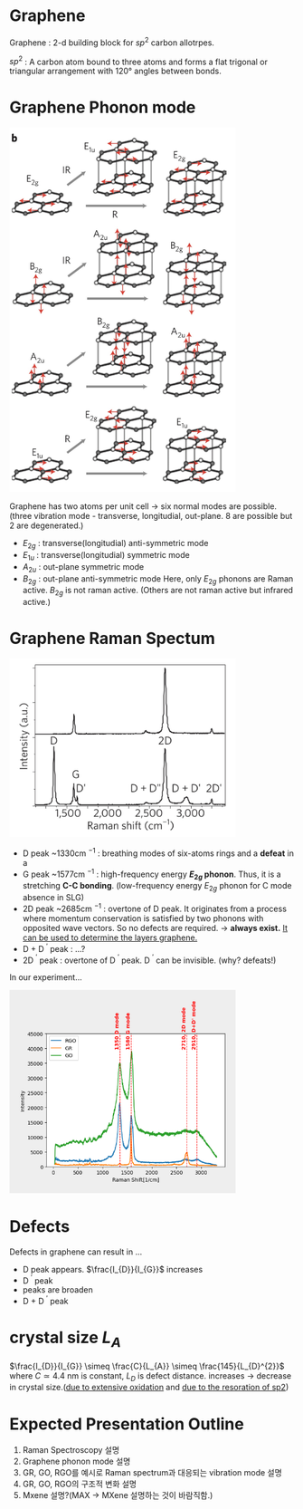 # Graphene

Graphene : 2-d building block for $sp^{2}$  carbon allotrpes. 

$sp^2$ : A carbon atom bound to three atoms and forms a flat trigonal or triangular arrangement with 120° angles between bonds.

# Graphene Phonon mode
<img src=./SLG%20phonon%20mode.jpg width=400px>
<!-- ![Single layere graphene(SLG) Phonon modes]() -->

Graphene has two atoms per unit cell -> six normal modes are possible.(three vibration mode - transverse, longitudial, out-plane. 8 are possible but 2 are degenerated.) 
- $E_{2g}$ : transverse(longitudial) anti-symmetric mode
- $E_{1u}$ : transverse(longitudial) symmetric mode
- $A_{2u}$ : out-plane symmetric mode
- $B_{2g}$ : out-plane anti-symmetric mode
Here, only $E_{2g}$ phonons are Raman active. $B_{2g}$ is not raman active. (Others are not raman active but infrared active.)

# Graphene Raman Spectum
<img src = ./Raman%20Spectrum.jpg width = 400px>
<!-- ![Raman Spectrum]() -->

- D peak ~1330cm ${}^{-1}$ : breathing modes of six-atoms rings and a **defeat** in a 
- G peak ~1577cm ${}^{-1}$ : high-frequency energy **$E_{2g}$ phonon**. Thus, it is a stretching **C-C bonding**. (low-frequency energy $E_{2g}$ phonon for C mode absence in SLG)
- 2D peak ~2685cm ${}^{-1}$ : overtone of D peak. It originates from a process where momentum conservation is satisfied by two phonons with opposited wave vectors. So no defects are required. -> **always exist.** [It can be used to determine the layers graphene.][3] 
- D + D ${}^{\prime}$ peak : ...?
- 2D ${}^{\prime}$ peak : overtone of D ${}^{\prime}$ peak. D ${}^{\prime}$ can be invisible. (why? defeats!) 

In our experiment...

<img src=./graphene_vibration%20mode.png width=400px>

# Defects
Defects in graphene can result in ...
- D peak appears. $\frac{I_{D}}{I_{G}}$ increases
- D ${}^{\prime}$ peak 
- peaks are broaden
- D + D ${}^{\prime}$ peak

# crystal size $L_{A}$
$\frac{I_{D}}{I_{G}} \simeq \frac{C}{L_{A}} \simeq \frac{145}{L_{D}^{2}}$ where $C \simeq 4.4$ nm is constant, $L_{D}$ is defect distance.
increases -> decrease in crystal size.([due to extensive oxidation][2] and [due to the resoration of sp2][3])

# Expected Presentation Outline
1. Raman Spectroscopy 설명
2. Graphene phonon mode 설명
3. GR, GO, RGO를 예시로 Raman spectrum과 대응되는 vibration mode 설명
4. GR, GO, RGO의 구조적 변화 설명
5. Mxene 설명?(MAX -> MXene 설명하는 것이 바람직함.)

[1]: ./nnano.2013.46%20(1).pdf "natureR"
[2]: ./gr%26go.pdf "gr&go"
[3]: ./rgo%26go.pdf "rgo&go"
[4]: ./Ti2CTx.pdf "MXene"